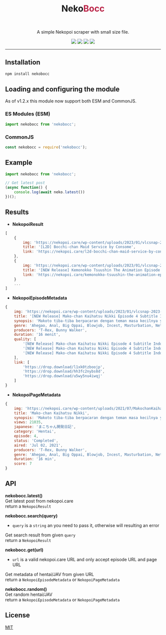 <div align="center">
    <h1>Neko<span style="color: #BB2649">Bocc</span></h1>
    <br>
    <p>A simple Nekopoi scraper with small size file.</p>
    <a href="https://opensource.org/licenses/mit-license.php"><img src="https://badges.frapsoft.com/os/mit/mit.svg?v=103"></a>
    <a href="https://www.npmjs.com/package/nekobocc"><img src="https://img.shields.io/npm/v/node-fetch"></a>
    <a href="https://packagephobia.com/result?p=nekobocc"><img src="https://packagephobia.com/badge?p=nekobocc"></a>
    <a href="https://www.codefactor.io/repository/github/indonesiandev/nekobocc"><img src="https://www.codefactor.io/repository/github/indonesiandev/nekobocc/badge"></a>
</div>

---

## Installation
```sh
npm install nekobocc
```

## Loading and configuring the module
As of v1.2.x this module now support both ESM and CommonJS.
### ES Modules (ESM)
```js
import nekobocc from 'nekobocc';
```

### CommonJS
```js
const nekobocc = require('nekobocc');
```

## Example
```js
import nekobocc from 'nekobocc';

// Get latest post 
(async function() {
	console.log(await neko.latest())
})();
```

## Results
- **NekopoiResult**
```js
[
    {
        img: 'https://nekopoi.care/wp-content/uploads/2023/01/vlcsnap-2023-01-15-03h18m12s053-300x169.png',
        title: '[L2D] Bocchi-chan Maid Service by Consome',
        link: 'https://nekopoi.care/l2d-bocchi-chan-maid-service-by-consome/'
    },
    {
        img: 'https://nekopoi.care/wp-content/uploads/2023/01/vlcsnap-2023-01-15-00h06m41s977-300x169.png',
        title: '[NEW Release] Kemonokko Tsuushin The Animation Episode 2 Subtitle Indonesia',
        link: 'https://nekopoi.care/kemonokko-tsuushin-the-animation-episode-2-subtitle-indonesia/'
    }
    ...
]
```
- **NekopoiEpisodeMetadata**
```js
{
    img: 'https://nekopoi.care/wp-content/uploads/2023/01/vlcsnap-2023-01-01-03h58m25s923-300x169.png',
    title: '[NEW Release] Mako-chan Kaihatsu Nikki Episode 4 Subtitle Indonesia – NekoPoi',
    synopsis: 'Makoto tiba-tiba berpacaran dengan teman masa kecilnya yaitu Kaoru. Makoto ternyata adalah cewek yang mesum yang tiap malam menonton bokep sambil colmek yang ia dapat dari menyelinap di kamar kakaknya. Namun suatu malam di hari pertama Makoto berpacaran, ia tertangkap basah sedang colmek oleh kakaknya. Dengan rasa gatal yang menyengat dan kemampuan kakaknya akan pengetahuan seks, membuat Makoto tidak dapat menahan godaan untuk bermain dengan kakaknya…',
    genre: 'Ahegao, Anal, Big Oppai, Blowjob, Incest, Masturbation, Netorare, Schoolgirl',
    producers: 'T-Rex, Bunny Walker',
    duration: '16 menit',
    quality: [
        '[NEW Release] Mako-chan Kaihatsu Nikki Episode 4 Subtitle Indonesia [720p]',
        '[NEW Release] Mako-chan Kaihatsu Nikki Episode 4 Subtitle Indonesia [480p]',
        '[NEW Release] Mako-chan Kaihatsu Nikki Episode 4 Subtitle Indonesia [360p]'
    ],
    link: [
        'https://drop.download/l1xk0tzboojp',
        'https://drop.download/hh3fc2nybs8d',
        'https://drop.download/u5wy5nu4iwqj'
    ]
}
```

- **NekopoiPageMetadata**
```js
{
    img: 'https://nekopoi.care/wp-content/uploads/2021/07/MakochanKaihatsuNikkiep69538176cde48c8e3ebb65761cb63504-213x300.jpg',
    title: 'Mako-chan Kaihatsu Nikki',
    synopsis: 'Makoto tiba-tiba berpacaran dengan teman masa kecilnya yaitu Kaoru. Makoto ternyata adalah cewek yang mesum yang tiap malam menonton bokep sambil colmek yang ia dapat dari menyelinap di kamar kakaknya. Namun suatu malam di hari pertama Makoto berpacaran, ia tertangkap basah sedang colmek oleh kakaknya. Dengan rasa gatal yang menyengat dan kemampuan kakaknya akan pengetahuan seks, membuat Makoto tidak dapat menahan godaan untuk bermain dengan kakaknya…',
    views: 21035,
    japanese: 'まこちゃん開発日記',
    category: 'Hentai',
    episode: 4,
    status: 'Completed',
    aired: 'Jul 02, 2021',
    producers: 'T-Rex, Bunny Walker',
    genre: 'Ahegao, Anal, Big Oppai, Blowjob, Incest, Masturbation, Netorare, Schoolgirl',
    duration: '16 min',
    score: 7
}
```

## API
**nekobocc.latest()**		
Get latest post from nekopoi.care		
return a `NekopoiResult`	
	
**nekobocc.search(query)**	
- `query` is a `string` an you need to pass it, otherwise will resulting an error	
	
Get search result from given `query`	
return a `NekopoiResult`	
	
**nekobocc.get(url)**	
- `url` is a valid nekopoi.care URL and only accept episode URL and page URL	
	
Get metadata of hentai/JAV from given URL	
return a `NekopoiEpisodeMetadata` or `NekopoiPageMetadata`	
	
**nekobocc.random()**	
Get random hentai/JAV	
return a `NekopoiEpisodeMetadata` or `NekopoiPageMetadata`	
	
## License
[MIT](LICENSE)
